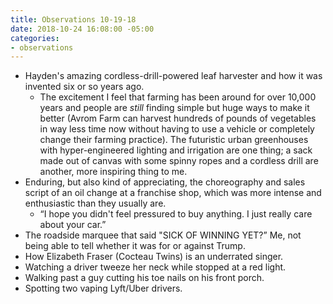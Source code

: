 ```yaml
---
title: Observations 10-19-18
date: 2018-10-24 16:08:00 -05:00
categories:
- observations
---
```


- Hayden's amazing cordless-drill-powered leaf harvester and how it was invented six or so years ago.
	- The excitement I feel that farming has been around for over 10,000 years and people are *still* finding simple but huge ways to make it better (Avrom Farm can harvest hundreds of pounds of vegetables in way less time now without having to use a vehicle or completely change their farming practice). The futuristic urban greenhouses with hyper-engineered lighting and irrigation are one thing; a sack made out of canvas with some spinny ropes and a cordless drill are another, more inspiring thing to me.
- Enduring, but also kind of appreciating, the choreography and sales script of an oil change at a franchise shop, which was more intense and enthusiastic than they usually are.
	- “I hope you didn't feel pressured to buy anything. I just really care about your car.”
- The roadside marquee that said "SICK OF WINNING YET?” Me, not being able to tell whether it was for or against Trump.
- How Elizabeth Fraser (Cocteau Twins) is an underrated singer.
- Watching a driver tweeze her neck while stopped at a red light.
- Walking past a guy cutting his toe nails on his front porch.
- Spotting two vaping Lyft/Uber drivers.